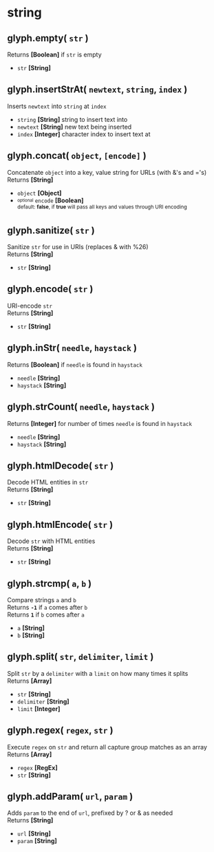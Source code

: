# string

## glyph.empty( `str` )
Returns **[Boolean]** if `str` is empty  
- `str` **[String]**

## glyph.insertStrAt( `newtext`, `string`, `index` )
Inserts `newtext` into `string` at `index`  
- `string` **[String]** string to insert text into
- `newtext` **[String]** new text being inserted
- `index` **[Integer]** character index to insert text at

## glyph.concat( `object`, `[encode]` )
Concatenate `object` into a key, value string for URLs (with &'s and ='s)  
Returns **[String]**
- `object` **[Object]**
- <sub><sup>optional</sup></sub> `encode` **[Boolean]**  
	<sup>default: **false**, if **true** will pass all keys and values through URI encoding</sup>
	
## glyph.sanitize( `str` )
Sanitize `str` for use in URIs (replaces & with %26)  
Returns **[String]**
- `str` **[String]**

## glyph.encode( `str` )
URI-encode `str`  
Returns **[String]**
- `str` **[String]**

## glyph.inStr( `needle`, `haystack` )
Returns **[Boolean]** if `needle` is found in `haystack`
- `needle` **[String]**
- `haystack` **[String]**

## glyph.strCount( `needle`, `haystack` )
Returns **[Integer]** for number of times `needle` is found in `haystack`
- `needle` **[String]**
- `haystack` **[String]**

## glyph.htmlDecode( `str` )
Decode HTML entities in `str`  
Returns **[String]**
- `str` **[String]**

## glyph.htmlEncode( `str` )
Decode `str` with HTML entities  
Returns **[String]**
- `str` **[String]**

## glyph.strcmp( `a`, `b` )
Compare strings `a` and `b`  
Returns **`-1`** if `a` comes after `b`  
Returns **`1`** if `b` comes after `a`  
- `a` **[String]**
- `b` **[String]**

## glyph.split( `str`, `delimiter`, `limit` )
Split `str` by a `delimiter` with a `limit` on how many times it splits  
Returns **[Array]**  
- `str` **[String]**
- `delimiter` **[String]**
- `limit` **[Integer]**

## glyph.regex( `regex`, `str` )
Execute `regex` on `str` and return all capture group matches as an array  
Returns **[Array]**  
- `regex` **[RegEx]**
- `str` **[String]**

## glyph.addParam( `url`, `param` )
Adds `param` to the end of `url`, prefixed by ? or & as needed  
Returns **[String]**  
- `url` **[String]**
- `param` **[String]**
